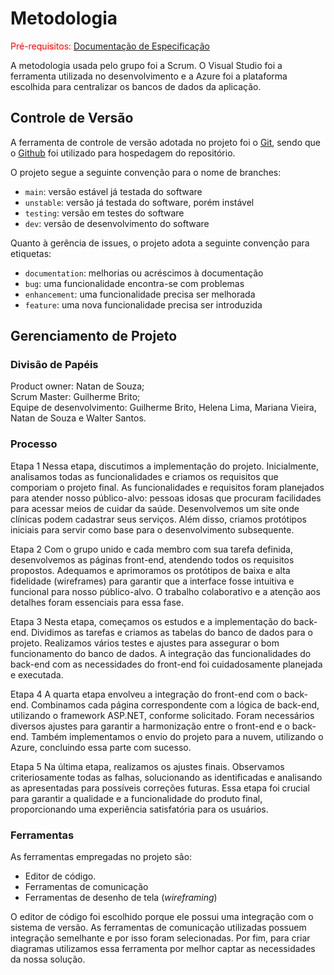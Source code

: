 
# Metodologia

<span style="color:red">Pré-requisitos: <a href="2-Especificação do Projeto.md"> Documentação de Especificação</a></span>

A metodologia usada pelo grupo foi a Scrum. O Visual Studio foi a ferramenta utilizada no desenvolvimento e a Azure foi a plataforma escolhida para centralizar os bancos de dados da aplicação. 

## Controle de Versão

A ferramenta de controle de versão adotada no projeto foi o
[Git](https://git-scm.com/), sendo que o [Github](https://github.com)
foi utilizado para hospedagem do repositório.

O projeto segue a seguinte convenção para o nome de branches:

- `main`: versão estável já testada do software
- `unstable`: versão já testada do software, porém instável
- `testing`: versão em testes do software
- `dev`: versão de desenvolvimento do software

Quanto à gerência de issues, o projeto adota a seguinte convenção para
etiquetas:

- `documentation`: melhorias ou acréscimos à documentação
- `bug`: uma funcionalidade encontra-se com problemas
- `enhancement`: uma funcionalidade precisa ser melhorada
- `feature`: uma nova funcionalidade precisa ser introduzida

## Gerenciamento de Projeto

### Divisão de Papéis

Product owner: Natan de Souza; <br>
Scrum Master: Guilherme Brito; <br>
Equipe de desenvolvimento: Guilherme Brito, Helena Lima, Mariana Vieira, Natan de Souza e Walter Santos.

### Processo

Etapa 1
Nessa etapa, discutimos a implementação do projeto. Inicialmente, analisamos todas as funcionalidades e criamos os requisitos que comporiam o projeto final. As funcionalidades e requisitos foram planejados para atender nosso público-alvo: pessoas idosas que procuram facilidades para acessar meios de cuidar da saúde. Desenvolvemos um site onde clínicas podem cadastrar seus serviços. Além disso, criamos protótipos iniciais para servir como base para o desenvolvimento subsequente.

Etapa 2
Com o grupo unido e cada membro com sua tarefa definida, desenvolvemos as páginas front-end, atendendo todos os requisitos propostos. Adequamos e aprimoramos os protótipos de baixa e alta fidelidade (wireframes) para garantir que a interface fosse intuitiva e funcional para nosso público-alvo. O trabalho colaborativo e a atenção aos detalhes foram essenciais para essa fase.

Etapa 3
Nesta etapa, começamos os estudos e a implementação do back-end. Dividimos as tarefas e criamos as tabelas do banco de dados para o projeto. Realizamos vários testes e ajustes para assegurar o bom funcionamento do banco de dados. A integração das funcionalidades do back-end com as necessidades do front-end foi cuidadosamente planejada e executada.

Etapa 4
A quarta etapa envolveu a integração do front-end com o back-end. Combinamos cada página correspondente com a lógica de back-end, utilizando o framework ASP.NET, conforme solicitado. Foram necessários diversos ajustes para garantir a harmonização entre o front-end e o back-end. Também implementamos o envio do projeto para a nuvem, utilizando o Azure, concluindo essa parte com sucesso.

Etapa 5
Na última etapa, realizamos os ajustes finais. Observamos criteriosamente todas as falhas, solucionando as identificadas e analisando as apresentadas para possíveis correções futuras. Essa etapa foi crucial para garantir a qualidade e a funcionalidade do produto final, proporcionando uma experiência satisfatória para os usuários.
### Ferramentas

As ferramentas empregadas no projeto são:

- Editor de código.
- Ferramentas de comunicação
- Ferramentas de desenho de tela (_wireframing_)

O editor de código foi escolhido porque ele possui uma integração com o
sistema de versão. As ferramentas de comunicação utilizadas possuem
integração semelhante e por isso foram selecionadas. Por fim, para criar
diagramas utilizamos essa ferramenta por melhor captar as
necessidades da nossa solução.

